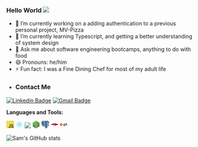 ### Hello World <img src="https://media.giphy.com/media/hvRJCLFzcasrR4ia7z/giphy.gif" width="25px">



- 🔭 I’m currently working on a adding authentication to a previous personal project, MV-Pizza
- 🌱 I’m currently learning Typescript, and getting a better understanding of system design 
- 💬 Ask me about software engineering bootcamps, anything to do with food
- 😄 Pronouns: he/him
- ⚡ Fun fact: I was a Fine Dining Chef for most of my adult life
- ### Contact Me
[![Linkedin Badge](https://img.shields.io/badge/-SamSparks-blue?style=flat-square&logo=Linkedin&logoColor=white&link=https://www.linkedin.com/in/samgsparks/)](https://www.linkedin.com/in/samgsparks/)
[![Gmail Badge](https://img.shields.io/badge/-sgsparks@gmail.com-d14836?style=flat-square&logo=Gmail&logoColor=white&link=mailto:sgsparks@gmail.com)](mailto:sgsparks@gmail.com)

**Languages and Tools:**  

<code><img height="20" src="https://raw.githubusercontent.com/github/explore/80688e429a7d4ef2fca1e82350fe8e3517d3494d/topics/javascript/javascript.png"></code>
<code><img height="20" src="https://raw.githubusercontent.com/github/explore/80688e429a7d4ef2fca1e82350fe8e3517d3494d/topics/react/react.png"></code>
<code><img height="20" src="https://raw.githubusercontent.com/github/explore/80688e429a7d4ef2fca1e82350fe8e3517d3494d/topics/reactnative/reactnative.png"></code>
<code><img height="20" src="https://raw.githubusercontent.com/github/explore/80688e429a7d4ef2fca1e82350fe8e3517d3494d/topics/nodejs/nodejs.png"></code>
<code><img height="20" src="https://raw.githubusercontent.com/github/explore/80688e429a7d4ef2fca1e82350fe8e3517d3494d/topics/postgresql/postgresql.png"></code>
<code><img height="20" src="https://raw.githubusercontent.com/github/explore/80688e429a7d4ef2fca1e82350fe8e3517d3494d/topics/mongoose/mongoose.png"></code>
<code><img height="20" src="https://raw.githubusercontent.com/github/explore/80688e429a7d4ef2fca1e82350fe8e3517d3494d/topics/git/git.png"></code>

![Sam's GitHub stats](https://github-readme-stats.vercel.app/api?username=sgsparks&show_icons=true&theme=radical&count_private=true)


